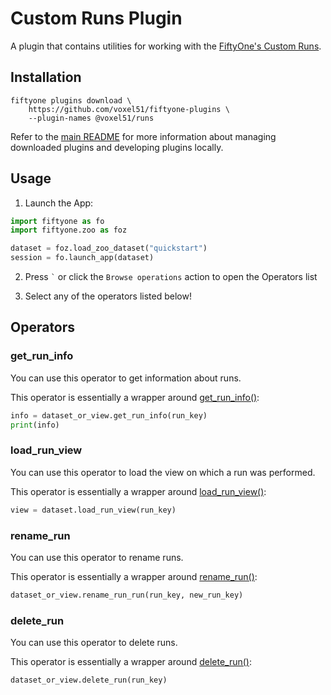 # Custom Runs Plugin

A plugin that contains utilities for working with the
[FiftyOne's Custom Runs](https://docs.voxel51.com/plugins/developing_plugins.html#storing-custom-runs).

## Installation

```shell
fiftyone plugins download \
    https://github.com/voxel51/fiftyone-plugins \
    --plugin-names @voxel51/runs
```

Refer to the [main README](https://github.com/voxel51/fiftyone-plugins) for
more information about managing downloaded plugins and developing plugins
locally.

## Usage

1.  Launch the App:

```py
import fiftyone as fo
import fiftyone.zoo as foz

dataset = foz.load_zoo_dataset("quickstart")
session = fo.launch_app(dataset)
```

2.  Press `` ` `` or click the `Browse operations` action to open the Operators
    list

3.  Select any of the operators listed below!

## Operators

### get_run_info

You can use this operator to get information about runs.

This operator is essentially a wrapper around
[get_run_info()](https://docs.voxel51.com/api/fiftyone.core.collections.html#fiftyone.core.collections.SampleCollection.get_run_info):

```py
info = dataset_or_view.get_run_info(run_key)
print(info)
```

### load_run_view

You can use this operator to load the view on which a run was performed.

This operator is essentially a wrapper around
[load_run_view()](https://docs.voxel51.com/api/fiftyone.core.collections.html#fiftyone.core.collections.SampleCollection.load_run_view):

```py
view = dataset.load_run_view(run_key)
```

### rename_run

You can use this operator to rename runs.

This operator is essentially a wrapper around
[rename_run()](https://docs.voxel51.com/api/fiftyone.core.collections.html#fiftyone.core.collections.SampleCollection.rename_run):

```py
dataset_or_view.rename_run_run(run_key, new_run_key)
```

### delete_run

You can use this operator to delete runs.

This operator is essentially a wrapper around
[delete_run()](https://docs.voxel51.com/api/fiftyone.core.collections.html#fiftyone.core.collections.SampleCollection.delete_run):

```py
dataset_or_view.delete_run(run_key)
```
